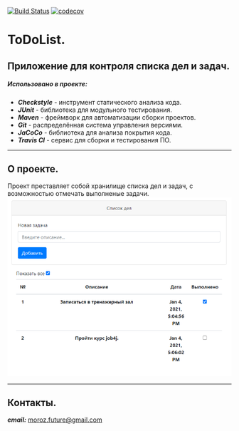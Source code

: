 [![Build Status](https://travis-ci.org/smorozov30/job4j_todolist.svg?branch=master)](https://travis-ci.org/smorozov30/job4j_todolist)
[![codecov](https://codecov.io/gh/smorozov30/job4j_todolist/branch/master/graph/badge.svg?token=6ZLJ51BNM7)](https://codecov.io/gh/smorozov30/job4j_todolist)

# ToDoList.
## Приложение для контроля списка дел и задач.

##### Использовано в проекте:
- ***Checkstyle*** - инструмент статического анализа кода.
- ***JUnit*** - библиотека для модульного тестирования.
- ***Maven*** - фреймворк для автоматизации сборки проектов.
- ***Git*** - распределённая система управления версиями.
- ***JaCoCo*** - библиотека для анализа покрытия кода.
- ***Travis CI*** - сервис для сборки и тестирования ПО.

---

## О проекте.
Проект преставляет собой хранилище списка дел и задач, с возможностью отмечать выполненые задачи.
![console start app](images/main_page.png)

---

## Контакты.

***email:*** moroz.future@gmail.com